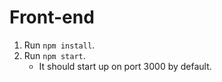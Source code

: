 # Front-end

1. Run `npm install`.
2. Run `npm start`.
    - It should start up on port 3000 by default.
